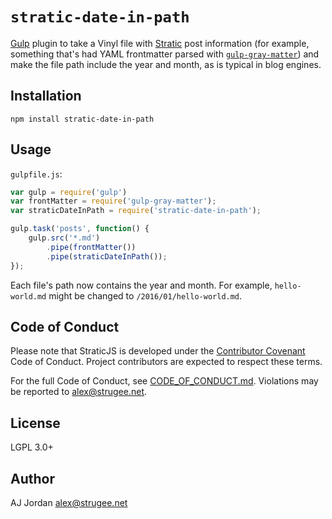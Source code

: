 # `stratic-date-in-path`

[Gulp][1] plugin to take a Vinyl file with [Stratic][2] post information (for example, something that's had YAML frontmatter parsed with [`gulp-gray-matter`][3]) and make the file path include the year and month, as is typical in blog engines.

## Installation

    npm install stratic-date-in-path

## Usage

`gulpfile.js`:

```js
var gulp = require('gulp')
var frontMatter = require('gulp-gray-matter');
var straticDateInPath = require('stratic-date-in-path');

gulp.task('posts', function() {
    gulp.src('*.md')
        .pipe(frontMatter())
        .pipe(straticDateInPath());
});
```

Each file's path now contains the year and month. For example, `hello-world.md` might be changed to `/2016/01/hello-world.md`.

## Code of Conduct

Please note that StraticJS is developed under the [Contributor Covenant][4] Code of Conduct. Project contributors are expected to respect these terms.

For the full Code of Conduct, see [CODE_OF_CONDUCT.md][5]. Violations may be reported to <alex@strugee.net>.

## License

LGPL 3.0+

## Author

AJ Jordan <alex@strugee.net>

 [1]: http://gulpjs.com/
 [2]: https://github.com/strugee/generator-stratic
 [3]: https://npmjs.com/package/gulp-gray-matter
 [4]: http://contributor-covenant.org/
 [5]: https://github.com/straticjs/stratic-date-in-path/blob/master/CODE_OF_CONDUCT.md
